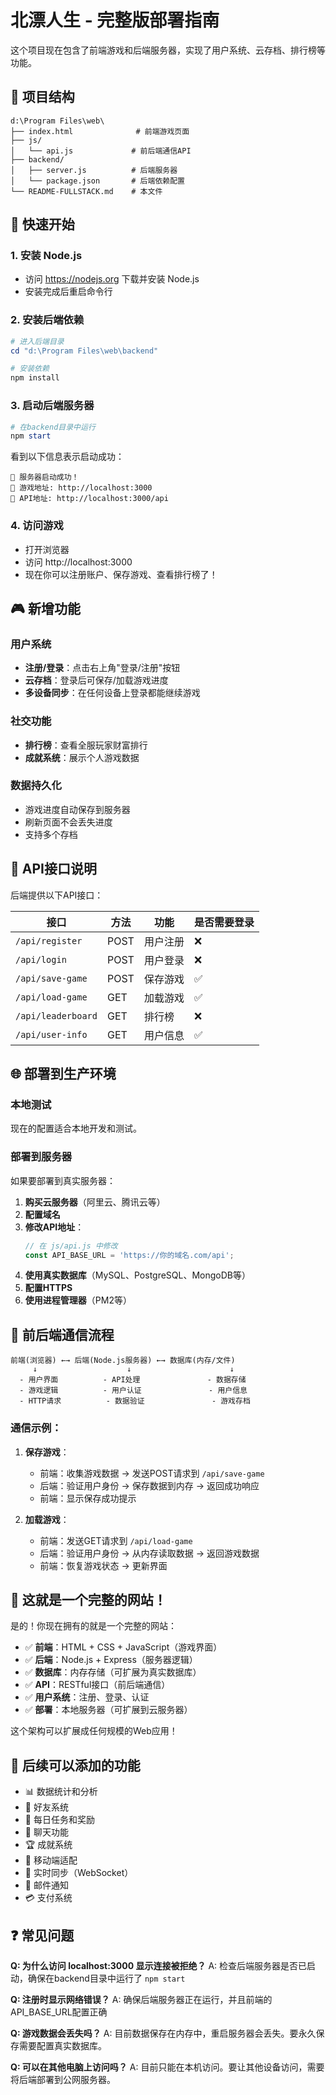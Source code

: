 # 北漂人生 - 完整版部署指南

这个项目现在包含了前端游戏和后端服务器，实现了用户系统、云存档、排行榜等功能。

## 📁 项目结构

```
d:\Program Files\web\
├── index.html              # 前端游戏页面
├── js/
│   └── api.js             # 前后端通信API
├── backend/
│   ├── server.js          # 后端服务器
│   └── package.json       # 后端依赖配置
└── README-FULLSTACK.md    # 本文件
```

## 🚀 快速开始

### 1. 安装 Node.js
- 访问 https://nodejs.org 下载并安装 Node.js
- 安装完成后重启命令行

### 2. 安装后端依赖
```powershell
# 进入后端目录
cd "d:\Program Files\web\backend"

# 安装依赖
npm install
```

### 3. 启动后端服务器
```powershell
# 在backend目录中运行
npm start
```

看到以下信息表示启动成功：
```
🚀 服务器启动成功！
📱 游戏地址: http://localhost:3000
🔧 API地址: http://localhost:3000/api
```

### 4. 访问游戏
- 打开浏览器
- 访问 http://localhost:3000
- 现在你可以注册账户、保存游戏、查看排行榜了！

## 🎮 新增功能

### 用户系统
- **注册/登录**：点击右上角"登录/注册"按钮
- **云存档**：登录后可保存/加载游戏进度
- **多设备同步**：在任何设备上登录都能继续游戏

### 社交功能
- **排行榜**：查看全服玩家财富排行
- **成就系统**：展示个人游戏数据

### 数据持久化
- 游戏进度自动保存到服务器
- 刷新页面不会丢失进度
- 支持多个存档

## 🔧 API接口说明

后端提供以下API接口：

| 接口 | 方法 | 功能 | 是否需要登录 |
|------|------|------|-------------|
| `/api/register` | POST | 用户注册 | ❌ |
| `/api/login` | POST | 用户登录 | ❌ |
| `/api/save-game` | POST | 保存游戏 | ✅ |
| `/api/load-game` | GET | 加载游戏 | ✅ |
| `/api/leaderboard` | GET | 排行榜 | ❌ |
| `/api/user-info` | GET | 用户信息 | ✅ |

## 🌐 部署到生产环境

### 本地测试
现在的配置适合本地开发和测试。

### 部署到服务器
如果要部署到真实服务器：

1. **购买云服务器**（阿里云、腾讯云等）
2. **配置域名**
3. **修改API地址**：
   ```javascript
   // 在 js/api.js 中修改
   const API_BASE_URL = 'https://你的域名.com/api';
   ```
4. **使用真实数据库**（MySQL、PostgreSQL、MongoDB等）
5. **配置HTTPS**
6. **使用进程管理器**（PM2等）

## 🔄 前后端通信流程

```
前端(浏览器) ←→ 后端(Node.js服务器) ←→ 数据库(内存/文件)
     ↓                    ↓                      ↓
  - 用户界面          - API处理               - 数据存储
  - 游戏逻辑          - 用户认证               - 用户信息
  - HTTP请求          - 数据验证               - 游戏存档
```

### 通信示例：
1. **保存游戏**：
   - 前端：收集游戏数据 → 发送POST请求到 `/api/save-game`
   - 后端：验证用户身份 → 保存数据到内存 → 返回成功响应
   - 前端：显示保存成功提示

2. **加载游戏**：
   - 前端：发送GET请求到 `/api/load-game`
   - 后端：验证用户身份 → 从内存读取数据 → 返回游戏数据
   - 前端：恢复游戏状态 → 更新界面

## 🎯 这就是一个完整的网站！

是的！你现在拥有的就是一个完整的网站：

- ✅ **前端**：HTML + CSS + JavaScript（游戏界面）
- ✅ **后端**：Node.js + Express（服务器逻辑）
- ✅ **数据库**：内存存储（可扩展为真实数据库）
- ✅ **API**：RESTful接口（前后端通信）
- ✅ **用户系统**：注册、登录、认证
- ✅ **部署**：本地服务器（可扩展到云服务器）

这个架构可以扩展成任何规模的Web应用！

## 🚧 后续可以添加的功能

- 📊 数据统计和分析
- 👥 好友系统
- 🎁 每日任务和奖励
- 💬 聊天功能
- 🏆 成就系统
- 📱 移动端适配
- 🔄 实时同步（WebSocket）
- 📧 邮件通知
- 💳 支付系统

## ❓ 常见问题

**Q: 为什么访问 localhost:3000 显示连接被拒绝？**
A: 检查后端服务器是否已启动，确保在backend目录中运行了 `npm start`

**Q: 注册时显示网络错误？**
A: 确保后端服务器正在运行，并且前端的API_BASE_URL配置正确

**Q: 游戏数据会丢失吗？**
A: 目前数据保存在内存中，重启服务器会丢失。要永久保存需要配置真实数据库。

**Q: 可以在其他电脑上访问吗？**
A: 目前只能在本机访问。要让其他设备访问，需要将后端部署到公网服务器。